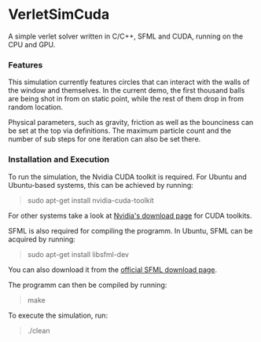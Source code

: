 # VerletSimCuda
A simple verlet solver written in C/C++, SFML and CUDA, running on the CPU and GPU.

### Features
This simulation currently features circles that can interact with the walls of the window and themselves.
In the current demo, the first thousand balls are being shot in from on static point, while the rest of them drop in from random location.

Physical parameters, such as gravity, friction as well as the bounciness can be set at the top via definitions.
The maximum particle count and the number of sub steps for one iteration can also be set there.

### Installation and Execution
To run the simulation, the Nvidia CUDA toolkit is required.
For Ubuntu and Ubuntu-based systems, this can be achieved by running:
> sudo apt-get install nvidia-cuda-toolkit

For other systems take a look at [Nvidia's download page](https://developer.nvidia.com/cuda-downloads) for CUDA toolkits.

SFML is also required for compiling the programm.
In Ubuntu, SFML can be acquired by running:
> sudo apt-get install libsfml-dev

You can also download it from the [official SFML download page](https://www.sfml-dev.org/download.php).

The programm can then be compiled by running:
> make

To execute the simulation, run:
> ./clean


